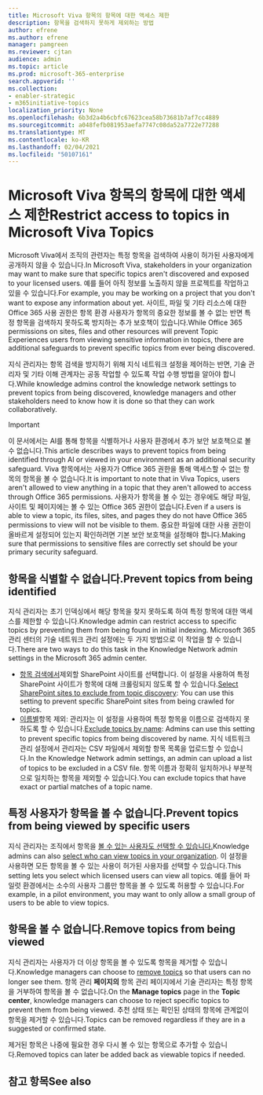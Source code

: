 ```yaml
---
title: Microsoft Viva 항목의 항목에 대한 액세스 제한
description: 항목을 검색하지 못하게 제외하는 방법
author: efrene
ms.author: efrene
manager: pamgreen
ms.reviewer: cjtan
audience: admin
ms.topic: article
ms.prod: microsoft-365-enterprise
search.appverid: ''
ms.collection:
- enabler-strategic
- m365initiative-topics
localization_priority: None
ms.openlocfilehash: 6b3d2a4b6cbfc67623cea58b73681b7af7cc4889
ms.sourcegitcommit: a048fefb081953aefa7747c08da52a7722e77288
ms.translationtype: MT
ms.contentlocale: ko-KR
ms.lasthandoff: 02/04/2021
ms.locfileid: "50107161"
---
```

# <a name="restrict-access-to-topics-in-microsoft-viva-topics"></a><span data-ttu-id="7ffbe-103">Microsoft Viva 항목의 항목에 대한 액세스 제한</span><span class="sxs-lookup"><span data-stu-id="7ffbe-103">Restrict access to topics in Microsoft Viva Topics</span></span>

<span data-ttu-id="7ffbe-104">Microsoft Viva에서 조직의 관련자는 특정 항목을 검색하여 사용이 허가된 사용자에게 공개하지 않을 수 있습니다.</span><span class="sxs-lookup"><span data-stu-id="7ffbe-104">In Microsoft Viva, stakeholders in your organization may want to make sure that specific topics aren't discovered and exposed to your licensed users.</span></span> <span data-ttu-id="7ffbe-105">예를 들어 아직 정보를 노출하지 않을 프로젝트를 작업하고 있을 수 있습니다.</span><span class="sxs-lookup"><span data-stu-id="7ffbe-105">For example, you may be working on a project that you don't want to expose any information about yet.</span></span> <span data-ttu-id="7ffbe-106">사이트, 파일 및 기타 리소스에 대한 Office 365 사용 권한은 항목 환경 사용자가 항목의 중요한 정보를 볼 수 없는 반면 특정 항목을 검색하지 못하도록 방지하는 추가 보호책이 있습니다.</span><span class="sxs-lookup"><span data-stu-id="7ffbe-106">While Office 365 permissions on sites, files and other resources will prevent Topic Experiences users from viewing sensitive information in topics, there are additional safeguards to prevent specific topics from ever being discovered.</span></span>

<span data-ttu-id="7ffbe-107">지식 관리자는 항목 검색을 방지하기 위해 지식 네트워크 설정을 제어하는 반면, 기술 관리자 및 기타 이해 관계자는 공동 작업할 수 있도록 작업 수행 방법을 알아야 합니다.</span><span class="sxs-lookup"><span data-stu-id="7ffbe-107">While knowledge admins control the knowledge network settings to prevent topics from being discovered, knowledge managers and other stakeholders need to know how it is done so that they can work collaboratively.</span></span>

> [!Important] 
> <span data-ttu-id="7ffbe-108">이 문서에서는 AI를 통해 항목을 식별하거나 사용자 환경에서 추가 보안 보호책으로 볼 수 없습니다.</span><span class="sxs-lookup"><span data-stu-id="7ffbe-108">This article describes ways to prevent topics from being identified through AI or viewed in your environment as an additional security safeguard.</span></span> <span data-ttu-id="7ffbe-109">Viva 항목에서는 사용자가 Office 365 권한을 통해 액세스할 수 없는 항목의 항목을 볼 수 없습니다.</span><span class="sxs-lookup"><span data-stu-id="7ffbe-109">It is important to note that in Viva Topics, users aren't allowed to view anything in a topic that they aren't allowed to access through Office 365 permissions.</span></span> <span data-ttu-id="7ffbe-110">사용자가 항목을 볼 수 있는 경우에도 해당 파일, 사이트 및 페이지에는 볼 수 있는 Office 365 권한이 없습니다.</span><span class="sxs-lookup"><span data-stu-id="7ffbe-110">Even if a users is able to view a topic, its files, sites, and pages they do not have Office 365 permissions to view will not be visible to them.</span></span> <span data-ttu-id="7ffbe-111">중요한 파일에 대한 사용 권한이 올바르게 설정되어 있는지 확인하려면 기본 보안 보호책을 설정해야 합니다.</span><span class="sxs-lookup"><span data-stu-id="7ffbe-111">Making sure that permissions to sensitive files are correctly set should be your primary security safeguard.</span></span>

## <a name="prevent-topics-from-being-identified"></a><span data-ttu-id="7ffbe-112">항목을 식별할 수 없습니다.</span><span class="sxs-lookup"><span data-stu-id="7ffbe-112">Prevent topics from being identified</span></span>

<span data-ttu-id="7ffbe-113">지식 관리자는 초기 인덱싱에서 해당 항목을 찾지 못하도록 하여 특정 항목에 대한 액세스를 제한할 수 있습니다.</span><span class="sxs-lookup"><span data-stu-id="7ffbe-113">Knowledge admin can restrict access to specific topics by preventing them from being found in initial indexing.</span></span> <span data-ttu-id="7ffbe-114">Microsoft 365 관리 센터의 기술 네트워크 관리 설정에는 두 가지 방법으로 이 작업을 할 수 있습니다.</span><span class="sxs-lookup"><span data-stu-id="7ffbe-114">There are two ways to do this task in the Knowledge Network admin settings in the Microsoft 365 admin center.</span></span>
 
- <span data-ttu-id="7ffbe-115">[항목 검색에서](https://docs.microsoft.com/microsoft-365/knowledge/topic-experiences-discovery#select-sharepoint-topic-sources)제외할 SharePoint 사이트를 선택합니다. 이 설정을 사용하여 특정 SharePoint 사이트가 항목에 대해 크롤링되지 않도록 할 수 있습니다.</span><span class="sxs-lookup"><span data-stu-id="7ffbe-115">[Select SharePoint sites to exclude from topic discovery](https://docs.microsoft.com/microsoft-365/knowledge/topic-experiences-discovery#select-sharepoint-topic-sources): You can use this setting to prevent specific SharePoint sites from being crawled for topics.</span></span>
- <span data-ttu-id="7ffbe-116">[이름별](https://docs.microsoft.com/microsoft-365/knowledge/topic-experiences-discovery#exclude-topics-by-name)항목 제외: 관리자는 이 설정을 사용하여 특정 항목을 이름으로 검색하지 못하도록 할 수 있습니다.</span><span class="sxs-lookup"><span data-stu-id="7ffbe-116">[Exclude topics by name](https://docs.microsoft.com/microsoft-365/knowledge/topic-experiences-discovery#exclude-topics-by-name): Admins can use this setting to prevent specific topics from being discovered by name.</span></span> <span data-ttu-id="7ffbe-117">지식 네트워크 관리 설정에서 관리자는 CSV 파일에서 제외할 항목 목록을 업로드할 수 있습니다.</span><span class="sxs-lookup"><span data-stu-id="7ffbe-117">In the Knowledge Network admin settings, an admin can upload a list of topics to be excluded in a CSV file.</span></span> <span data-ttu-id="7ffbe-118">항목 이름과 정확히 일치하거나 부분적으로 일치하는 항목을 제외할 수 있습니다.</span><span class="sxs-lookup"><span data-stu-id="7ffbe-118">You can exclude topics that have exact or partial matches of a topic name.</span></span>

## <a name="prevent-topics-from-being-viewed-by-specific-users"></a><span data-ttu-id="7ffbe-119">특정 사용자가 항목을 볼 수 없습니다.</span><span class="sxs-lookup"><span data-stu-id="7ffbe-119">Prevent topics from being viewed by specific users</span></span>

<span data-ttu-id="7ffbe-120">지식 관리자는 조직에서 항목을 [볼 수 있는 사용자도 선택할 수 있습니다.](https://docs.microsoft.com/microsoft-365/knowledge/topic-experiences-knowledge-rules)</span><span class="sxs-lookup"><span data-stu-id="7ffbe-120">Knowledge admins can also [select who can view topics in your organization](https://docs.microsoft.com/microsoft-365/knowledge/topic-experiences-knowledge-rules).</span></span> <span data-ttu-id="7ffbe-121">이 설정을 사용하면 모든 항목을 볼 수 있는 사용이 허가된 사용자를 선택할 수 있습니다.</span><span class="sxs-lookup"><span data-stu-id="7ffbe-121">This setting lets you select which licensed users can view all topics.</span></span> <span data-ttu-id="7ffbe-122">예를 들어 파일럿 환경에서는 소수의 사용자 그룹만 항목을 볼 수 있도록 허용할 수 있습니다.</span><span class="sxs-lookup"><span data-stu-id="7ffbe-122">For example, in a pilot environment, you may want to only allow a small group of users to be able to view topics.</span></span>

## <a name="remove-topics-from-being-viewed"></a><span data-ttu-id="7ffbe-123">항목을 볼 수 없습니다.</span><span class="sxs-lookup"><span data-stu-id="7ffbe-123">Remove topics from being viewed</span></span>

<span data-ttu-id="7ffbe-124">지식 관리자는 사용자가 [](https://docs.microsoft.com/microsoft-365/knowledge/manage-topics) 더 이상 항목을 볼 수 있도록 항목을 제거할 수 있습니다.</span><span class="sxs-lookup"><span data-stu-id="7ffbe-124">Knowledge managers can choose to [remove topics](https://docs.microsoft.com/microsoft-365/knowledge/manage-topics) so that users can no longer see them.</span></span> <span data-ttu-id="7ffbe-125">항목 관리 **페이지의** 항목 관리 페이지에서 기술 관리자는 특정 항목을 거부하여 항목을 볼 수 없습니다.</span><span class="sxs-lookup"><span data-stu-id="7ffbe-125">On the **Manage topics** page in the **Topic center**, knowledge managers can choose to reject specific topics to prevent them from being viewed.</span></span> <span data-ttu-id="7ffbe-126">추천 상태 또는 확인된 상태의 항목에 관계없이 항목을 제거할 수 있습니다.</span><span class="sxs-lookup"><span data-stu-id="7ffbe-126">Topics can be removed regardless if they are in a suggested or confirmed state.</span></span>

<span data-ttu-id="7ffbe-127">제거된 항목은 나중에 필요한 경우 다시 볼 수 있는 항목으로 추가할 수 있습니다.</span><span class="sxs-lookup"><span data-stu-id="7ffbe-127">Removed topics can later be added back as viewable topics if needed.</span></span> 


## <a name="see-also"></a><span data-ttu-id="7ffbe-128">참고 항목</span><span class="sxs-lookup"><span data-stu-id="7ffbe-128">See also</span></span>



  







